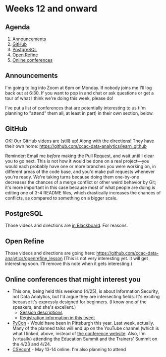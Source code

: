 # Weeks 12 and onward

## Agenda
1. [Announcements](#announcements)
1. [GitHub](#github)
1. [PostgreSQL](#postgres)
1. [Open Refine](#refine)
1. [Online conferences](#conferences)

## <span id="announcements">Announcements</span>

I'm going to log into Zoom at 6pm on Monday. If nobody joins me I'll log back out at 6:30. If you want to pop in and chat or ask questions or get a tour of what I think we're doing this week, please do! 

I've put a list of conferences that are potentially interesting to us (I'm planning to "attend" them all, at least in part) in their own section, below.

## <span id="github">GitHub </span>

OK! Our GitHub videos are (still) up! Along with the directions! They have their own home:
https://github.com/ccac-data-analytics/learn_github 

Reminder: Email me _before_ making the Pull Request, and wait until I clear you to go next. This is not how it would be done on a real project&mdash;you would each probably have one or more branches you were working on, in different areas of the code base, and you'd make pull requests whenever you're ready. We're taking turns because doing them one-by-one decreases the chances of a merge conflict or other weird behavior by Git; it's more important in this case because most of what people are doing is editing one of 3-4 README files, which drastically increases the chances of conflicts, as compared to something on a bigger scale.

## <span id="postgres">PostgreSQL

Those videos and directions are [in Blackboard](https://courses.ccac.edu/webapps/blackboard/content/listContentEditable.jsp?content_id=_6801485_1&course_id=_48720_1). For reasons. 

## <span id="refine">Open Refine</span>

Those videos and directions are going here: https://github.com/ccac-data-analytics/openrefine_lesson (This is not very interesting yet. It will get interesting soon. I'll remove this note when it gets interesting.)

## <span id="conferences">Online conferences that might interest you</span>

* This one, being held this weekend (4/25), is about Information Security, not Data Analytics, but I'd argue they are intersecting fields. It's exciting because it's expressly designed for beginners. (I know one of the speakers, and she's excellent.) 
	* [Session descriptions](https://docs.google.com/document/d/1bfJFemJpy5W69YZze5NgbKf2E37NqXburzCj4P6Ahiw/edit?usp=sharing)
	* [Registration information in this tweet](https://twitter.com/IntroSecCon/status/1251723877228572673?s=20)
* [PyCon](https://www.youtube.com/channel/UCMjMBMGt0WJQLeluw6qNJuA) - Would have been in Pittsburgh this year. Last week, actually. Many of the planned talks will end up on the YouTube channel (which is what I linked, above, instead of [the conference website](https://us.pycon.org/2020/). Also, I'm (virtually) attending the Education Summit and the Trainers' Summit on the 4/23 and 4/24.
* [CSVconf](https://csvconf.com/) - May 13-14 online. I'm also planning to attend